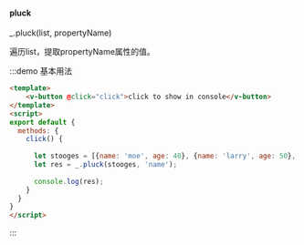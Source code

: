 #### pluck

_.pluck(list, propertyName) 

遍历list，提取propertyName属性的值。

:::demo 基本用法
```html
<template>
    <v-button @click="click">click to show in console</v-button>
</template>
<script>
export default {
  methods: {
    click() {
      
      let stooges = [{name: 'moe', age: 40}, {name: 'larry', age: 50}, {name: 'curly', age: 60}];
      let res = _.pluck(stooges, 'name');
      
      console.log(res);
    }
  }
}
</script>
```
:::
